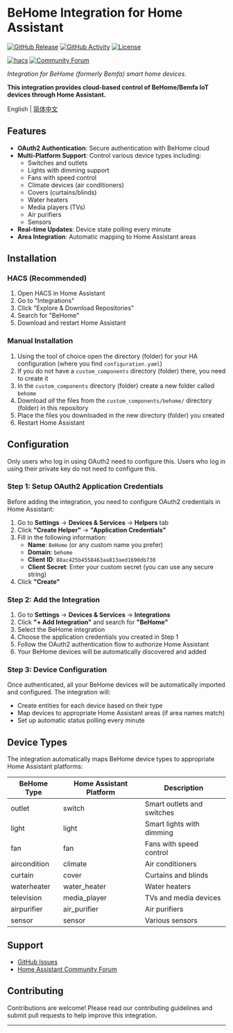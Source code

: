 # BeHome Integration for Home Assistant

[![GitHub Release][releases-shield]][releases]
[![GitHub Activity][commits-shield]][commits]
[![License][license-shield]](LICENSE)

[![hacs][hacsbadge]][hacs]
[![Community Forum][forum-shield]][forum]

_Integration for BeHome (formerly Bemfa) smart home devices._

**This integration provides cloud-based control of BeHome/Bemfa IoT devices through Home Assistant.**

English | [简体中文](README_zh.md)

## Features

- **OAuth2 Authentication**: Secure authentication with BeHome cloud
- **Multi-Platform Support**: Control various device types including:
  - Switches and outlets
  - Lights with dimming support
  - Fans with speed control
  - Climate devices (air conditioners)
  - Covers (curtains/blinds)
  - Water heaters
  - Media players (TVs)
  - Air purifiers
  - Sensors
- **Real-time Updates**: Device state polling every minute
- **Area Integration**: Automatic mapping to Home Assistant areas

## Installation

### HACS (Recommended)

1. Open HACS in Home Assistant
2. Go to "Integrations"
3. Click "Explore & Download Repositories"
4. Search for "BeHome"
5. Download and restart Home Assistant

### Manual Installation

1. Using the tool of choice open the directory (folder) for your HA configuration (where you find `configuration.yaml`)
2. If you do not have a `custom_components` directory (folder) there, you need to create it
3. In the `custom_components` directory (folder) create a new folder called `behome`
4. Download _all_ the files from the `custom_components/behome/` directory (folder) in this repository
5. Place the files you downloaded in the new directory (folder) you created
6. Restart Home Assistant

## Configuration

Only users who log in using OAuth2 need to configure this. Users who log in using their private key do not need to configure this.

### Step 1: Setup OAuth2 Application Credentials

Before adding the integration, you need to configure OAuth2 credentials in Home Assistant:

1. Go to **Settings** → **Devices & Services** → **Helpers** tab
2. Click **"Create Helper"** → **"Application Credentials"**
3. Fill in the following information:
   - **Name**: `BeHome` (or any custom name you prefer)
   - **Domain**: `behome`
   - **Client ID**: `88ac425b4558463aa813aed1690db730`
   - **Client Secret**: Enter your custom secret (you can use any secure string)
4. Click **"Create"**

### Step 2: Add the Integration

1. Go to **Settings** → **Devices & Services** → **Integrations**
2. Click **"+ Add Integration"** and search for **"BeHome"**
3. Select the BeHome integration
4. Choose the application credentials you created in Step 1
5. Follow the OAuth2 authentication flow to authorize Home Assistant
6. Your BeHome devices will be automatically discovered and added

### Step 3: Device Configuration

Once authenticated, all your BeHome devices will be automatically imported and configured. The integration will:
- Create entities for each device based on their type
- Map devices to appropriate Home Assistant areas (if area names match)
- Set up automatic status polling every minute

## Device Types

The integration automatically maps BeHome device types to appropriate Home Assistant platforms:

| BeHome Type | Home Assistant Platform | Description |
|-------------|------------------------|-------------|
| outlet      | switch                 | Smart outlets and switches |
| light       | light                  | Smart lights with dimming |
| fan         | fan                    | Fans with speed control |
| aircondition| climate               | Air conditioners |
| curtain     | cover                  | Curtains and blinds |
| waterheater | water_heater          | Water heaters |
| television  | media_player          | TVs and media devices |
| airpurifier | air_purifier          | Air purifiers |
| sensor      | sensor                | Various sensors |

## Support

- [GitHub Issues](https://github.com/bemfa/behome/issues)
- [Home Assistant Community Forum](https://community.home-assistant.io/)

## Contributing

Contributions are welcome! Please read our contributing guidelines and submit pull requests to help improve this integration.

---

[commits-shield]: https://img.shields.io/github/commit-activity/y/bemfa/behome.svg?style=for-the-badge
[commits]: https://github.com/bemfa/behome/commits/main
[hacs]: https://hacs.xyz
[hacsbadge]: https://img.shields.io/badge/HACS-Custom-orange.svg?style=for-the-badge
[forum-shield]: https://img.shields.io/badge/community-forum-brightgreen.svg?style=for-the-badge
[forum]: https://community.home-assistant.io/
[license-shield]: https://img.shields.io/github/license/bemfa/behome.svg?style=for-the-badge
[releases-shield]: https://img.shields.io/github/release/bemfa/behome.svg?style=for-the-badge
[releases]: https://github.com/bemfa/behome/releases